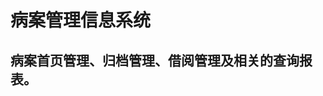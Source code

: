 <!--
 * @Date: 2020-09-07 13:42:55
 * @LastEditTime: 2020-09-07 13:43:01
 * @Description:
 * @FilePath: \web-op\src\store\his\mrms\readme.md
-->

# 病案管理信息系统

## 病案首页管理、归档管理、借阅管理及相关的查询报表。
